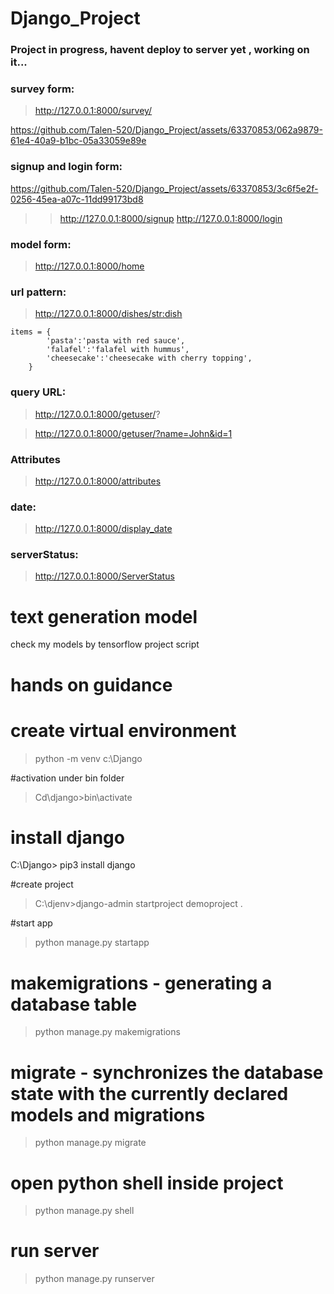 # Django_Project

### Project in progress, havent deploy to server yet , working on it...

### survey form:

> http://127.0.0.1:8000/survey/



https://github.com/Talen-520/Django_Project/assets/63370853/062a9879-61e4-40a9-b1bc-05a33059e89e

### signup and login form:

https://github.com/Talen-520/Django_Project/assets/63370853/3c6f5e2f-0256-45ea-a07c-11dd99173bd8

>> http://127.0.0.1:8000/signup
>> http://127.0.0.1:8000/login

### model form:

> http://127.0.0.1:8000/home

### url pattern:

>http://127.0.0.1:8000/dishes/<str:dish>
```
items = {
        'pasta':'pasta with red sauce',
        'falafel':'falafel with hummus',
        'cheesecake':'cheesecake with cherry topping',
    }
```
### query URL:

> http://127.0.0.1:8000/getuser/?

> http://127.0.0.1:8000/getuser/?name=John&id=1

### Attributes 

> http://127.0.0.1:8000/attributes

### date:

> http://127.0.0.1:8000/display_date

### serverStatus:

> http://127.0.0.1:8000/ServerStatus

# text generation model 

check my models by  tensorflow project script 

> 


# hands on guidance 

# create virtual environment 

> python -m venv c:\Django 

#activation under bin folder

> Cd\django>bin\activate 

# install django

C:\Django> pip3 install django

#create project 

> C:\djenv>django-admin startproject demoproject .

#start app

>python manage.py startapp <name of app>


# makemigrations - generating a database table

> python manage.py makemigrations

# migrate - synchronizes the database state with the currently declared models and migrations

> python manage.py migrate

# open python shell inside project 

>python manage.py shell

# run server

> python manage.py runserver
